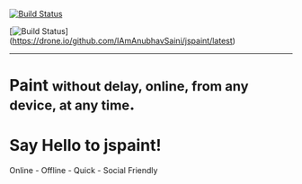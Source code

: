 [![Build Status](https://travis-ci.org/IAmAnubhavSaini/jspaint.svg)](https://travis-ci.org/IAmAnubhavSaini/jspaint)

[![Build Status](https://drone.io/github.com/IAmAnubhavSaini/jspaint/status.png)]  (https://drone.io/github.com/IAmAnubhavSaini/jspaint/latest)


<hr />

<h1>Paint <small>without delay, online, from any device, at any time</small>.</h1>

<h1>Say Hello to jspaint!</h1>
<p>Online - Offline - Quick - Social Friendly</p>
